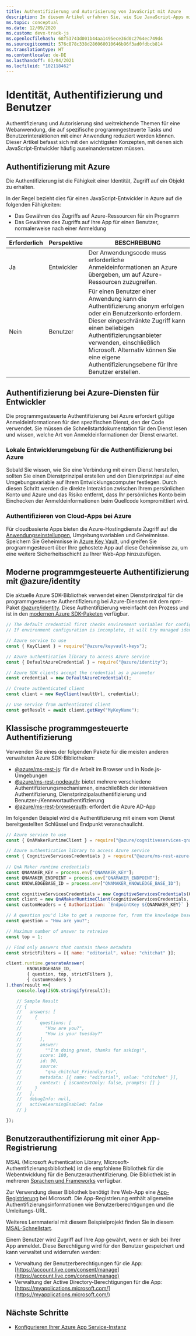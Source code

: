 ```yaml
---
title: Authentifizierung und Autorisierung von JavaScript mit Azure
description: In diesem Artikel erfahren Sie, wie Sie JavaScript-Apps mit Identität, Authentifizierung und Benutzern mit Azure entwickeln.
ms.topic: conceptual
ms.date: 12/09/2020
ms.custom: devx-track-js
ms.openlocfilehash: 68f53743d001b44aa1495ece36d0c2764ec749d4
ms.sourcegitcommit: 576c878c338d286060010646b96f3ad0fdbcb814
ms.translationtype: HT
ms.contentlocale: de-DE
ms.lasthandoff: 03/04/2021
ms.locfileid: "102118462"
---
```

# <a name="identity-authentication-and-users"></a>Identität, Authentifizierung und Benutzer

Authentifizierung und Autorisierung sind weitreichende Themen für eine Webanwendung, die auf spezifische programmgesteuerte Tasks und Benutzerinteraktionen mit einer Anwendung reduziert werden können. Dieser Artikel befasst sich mit den wichtigsten Konzepten, mit denen sich JavaScript-Entwickler häufig auseinandersetzen müssen. 

## <a name="authentication-with-azure"></a>Authentifizierung mit Azure

Die Authentifizierung ist die Fähigkeit einer Identität, Zugriff auf ein Objekt zu erhalten. 

In der Regel bezieht dies für einen JavaScript-Entwickler in Azure auf die folgenden Fähigkeiten:

* Das Gewähren des Zugriffs auf Azure-Ressourcen für ein Programm
* Das Gewähren des Zugriffs auf Ihre App für einen Benutzer, normalerweise nach einer Anmeldung

|Erforderlich|Perspektive|BESCHREIBUNG|
|--|--|--|
|Ja|Entwickler|Der Anwendungscode muss erforderliche Anmeldeinformationen an Azure übergeben, um auf Azure-Ressourcen zuzugreifen.|
|Nein|Benutzer|Für einen Benutzer einer Anwendung kann die Authentifizierung anonym erfolgen oder ein Benutzerkonto erfordern. Dieser eingeschränkte Zugriff kann einen beliebigen Authentifizierungsanbieter verwenden, einschließlich Microsoft. Alternativ können Sie eine eigene Authentifizierungsebene für Ihre Benutzer erstellen.|

## <a name="authentication-for-developers-to-azure-services"></a>Authentifizierung bei Azure-Diensten für Entwickler

Die programmgesteuerte Authentifizierung bei Azure erfordert gültige Anmeldeinformationen für den spezifischen Dienst, den der Code verwendet. Sie müssen die Schnellstartdokumentation für den Dienst lesen und wissen, welche Art von Anmeldeinformationen der Dienst erwartet. 

### <a name="local-developer-environment-for-authenticating-to-azure"></a>Lokale Entwicklerumgebung für die Authentifizierung bei Azure

Sobald Sie wissen, wie Sie eine Verbindung mit einem Dienst herstellen, sollten Sie einen Dienstprinzipal erstellen und den Dienstprinzipal auf eine Umgebungsvariable auf Ihrem Entwicklungscomputer festlegen. Durch diesen Schritt werden die direkte Interaktion zwischen Ihrem persönlichen Konto und Azure und das Risiko entfernt, dass Ihr persönliches Konto beim Einchecken der Anmeldeinformationen beim Quellcode kompromittiert wird. 

### <a name="cloud-apps-authenticating-to-azure"></a>Authentifizieren von Cloud-Apps bei Azure

Für cloudbasierte Apps bieten die Azure-Hostingdienste Zugriff auf die [Anwendungseinstellungen](../how-to/configure-web-app-settings.md), Umgebungsvariablen und Geheimnisse. Speichern Sie Geheimnisse in [Azure Key Vault](/azure/key-vault), und greifen Sie programmgesteuert über Ihre gehostete App auf diese Geheimnisse zu, um eine weitere Sicherheitsschicht zu Ihrer Web-App hinzuzufügen. 

## <a name="modern-programmatic-authentication-with-azureidentity"></a>Moderne programmgesteuerte Authentifizierung mit @azure/identity

Die aktuelle Azure SDK-Bibliothek verwendet einen Dienstprinzipal für die programmgesteuerte Authentifizierung bei Azure-Diensten mit dem npm-Paket [@azure/identity](https://www.npmjs.com/package/@azure/identity). Diese Authentifizierung vereinfacht den Prozess und ist in den [modernen Azure SDK-Paketen](https://www.npmjs.com/package/@azure/identity#client-libraries-supporting-authentication-with-azure-identity) verfügbar. 

```javascript
// The default credential first checks environment variables for configuration.
// If environment configuration is incomplete, it will try managed identity.

// Azure service to use
const { KeyClient } = require("@azure/keyvault-keys");

// Azure authentication library to access Azure service
const { DefaultAzureCredential } = require("@azure/identity");

// Azure SDK clients accept the credential as a parameter
const credential = new DefaultAzureCredential();

// Create authenticated client
const client = new KeyClient(vaultUrl, credential);

// Use service from authenticated client
const getResult = await client.getKey("MyKeyName");
```

## <a name="classic-programmatic-authentication"></a>Klassische programmgesteuerte Authentifizierung

Verwenden Sie eines der folgenden Pakete für die meisten anderen verwalteten Azure SDK-Bibliotheken: 

* [@azure/ms-rest-js](https://www.npmjs.com/package/@azure/ms-rest-js): für die Arbeit im Browser und in Node.js-Umgebungen
* [@azure/ms-rest-nodeauth](https://www.npmjs.com/package/@azure/ms-rest-nodeauth): bietet mehrere verschiedene Authentifizierungsmechanismen, einschließlich der interaktiven Authentifizierung, Dienstprinzipalauthentifizierung und Benutzer-/Kennwortauthentifizierung
* [@azure/ms-rest-browserauth](https://www.npmjs.com/package/@azure/ms-rest-browserauth): erfordert die Azure AD-App

Im folgenden Beispiel wird die Authentifizierung mit einem vom Dienst bereitgestellten Schlüssel und Endpunkt veranschaulicht.

```javascript
// Azure service to use
const { QnAMakerRuntimeClient } = require("@azure/cognitiveservices-qnamaker-runtime");

// Azure authentication library to access Azure service
const { CognitiveServicesCredentials } = require("@azure/ms-rest-azure-js");  
 
// QnA Maker runtime credentials
const QNAMAKER_KEY = process.env["QNAMAKER_KEY"];
const QNAMAKER_ENDPOINT = process.env["QNAMAKER_ENDPOINT"];
const KNOWLEDGEBASE_ID = process.env["QNAMAKER_KNOWLEDGE_BASE_ID"];

const cognitiveServicesCredentials = new CognitiveServicesCredentials(QNAMAKER_KEY);
const client = new QnAMakerRuntimeClient(cognitiveServicesCredentials, QNAMAKER_ENDPOINT);
const customHeaders = { Authorization: `EndpointKey ${QNAMAKER_KEY}` };

// A question you'd like to get a response for, from the knowledge base. For example
const question = "How are you?";

// Maximum number of answer to retreive
const top = 1;

// Find only answers that contain these metadata
const strictFilters = [{ name: "editorial", value: "chitchat" }];

client.runtime.generateAnswer( 
        KNOWLEDGEBASE_ID,
        { question, top, strictFilters },
        { customHeaders }
).then(result =>{
    console.log(JSON.stringify(result));

    // Sample Result
    // {
    //   answers: [
    //     {
    //       questions: [
    //         "How are you?",
    //         "How is your tuesday?"
    //       ],
    //       answer:
    //         ""I'm doing great, thanks for asking!",
    //       score: 100,
    //       id: 90,
    //       source:
    //         "qna_chitchat_Friendly.tsv",
    //       metadata: [{ name: "editorial", value: "chitchat" }],
    //       context: { isContextOnly: false, prompts: [] }
    //     }
    //   ],
    //   debugInfo: null,
    //   activeLearningEnabled: false
    // }

});

```

## <a name="user-authentication-with-an-app-registration"></a>Benutzerauthentifizierung mit einer App-Registrierung

MSAL (Microsoft Authentication Library, Microsoft-Authentifizierungsbibliothek) ist die empfohlene Bibliothek für die Webentwicklung für die Benutzerauthentifizierung. Die Bibliothek ist in mehreren [Sprachen und Frameworks](/azure/active-directory/develop/msal-overview#languages-and-frameworks) verfügbar.

Zur Verwendung dieser Bibliothek benötigt Ihre Web-App eine [App-Registrierung](/azure/active-directory/develop/quickstart-register-app) bei Microsoft. Die App-Registrierung enthält allgemeine Authentifizierungsinformationen wie Benutzerberechtigungen und die Umleitungs-URL. 

Weiteres Lernmaterial mit diesem Beispielprojekt finden Sie in diesem [MSAL-Schnellstart](/azure/active-directory/develop/quickstart-v2-javascript).

Einem Benutzer wird Zugriff auf Ihre App gewährt, wenn er sich bei Ihrer App anmeldet. Diese Berechtigung wird für den Benutzer gespeichert und kann verwaltet und widerrufen werden:

* Verwaltung der Benutzerberechtigungen für die App: [https://account.live.com/consent/manage](https://account.live.com/consent/manage)
* Verwaltung der Active Directory-Berechtigungen für die App: [https://myapplications.microsoft.com/](https://myapplications.microsoft.com/)

## <a name="next-steps"></a>Nächste Schritte

* [Konfigurieren Ihrer Azure App Service-Instanz](../how-to/configure-web-app-settings.md)